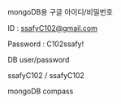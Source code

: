 mongoDB용 구글 아이디/비밀번호

ID : ssafyC102@gmail.com

Password : C102ssafy!



DB user/password

ssafyC102 / ssafyC102

mongoDB compass